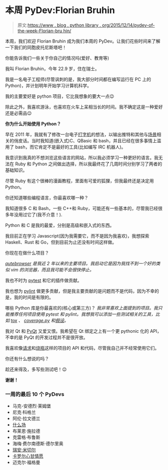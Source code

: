 # 本周 PyDev:Florian Bruhin

> 原文:[https://www . blog . python library . org/2015/12/14/pydev-of-the-week-Florian-bru hin/](https://www.blog.pythonlibrary.org/2015/12/14/pydev-of-the-week-florian-bruhin/)

本周，我们欢迎 Florian Bruhin 成为我们本周的 PyDev。让我们花些时间来了解一下我们的同胞皮托尼斯塔吧！

你能告诉我们一些关于你自己的情况吗(爱好、教育等)

我叫 Florian Bruhin，今年 22.9 岁，住在瑞士。

我是一名电子工程师(尽管讽刺的是，我大部分时间都在编写运行在 PC 上的 Python)，并计划明年开始学习计算机科学。

我的主要爱好是 python 项目，它比我想象的要大一点😉

除此之外，我喜欢游泳，也喜欢在火车上呆相当长的时间。我不确定这是一种爱好还是必需品😉

**你为什么开始使用 Python？**

早在 2011 年，我就有了修改一台电子[打字机](http://git.the-compiler.org/schreimaschine/tree/src/tweetwriter.py)的想法，以输出推特和其他与[场景](https://en.wikipedia.org/wiki/Demoscene)相关的俏皮话。当时我知道(嵌入式)C、QBasic 和 bash，并且已经在很多事情上滥用了 bash，而它肯定不是最好的工具(比如编写 IRC 机器人)。

我意识到我真的不想浏览这些语言的网站，所以我必须学习一种更好的语言。我无法在 Ruby 和 Python 之间做出选择，所以我最终花了几周时间分别学习了两者的基础知识。

尽管 Ruby 有这个很棒的漫画教程，里面有可爱的狐狸，但我最终还是决定用 Python。

你还知道哪些编程语言，你最喜欢哪一种？

我知道很多 C 和 Bash，一些 C++和 Ruby，可能还有一些基本的，尽管我已经很多年没用过它了(我不介意！).

Python 和 C 是我的最爱，分别是高级和嵌入式的东西。

我目前正在学习 Javascript(因为我需要它，而不是因为我喜欢)，我想探索 Haskell、Rust 和 Go，但到目前为止还没有时间这样做。

你现在在做什么项目？

*[qutebrowser](http://qutebrowser.org/) 是我近 2 年以来的主要项目。我启动它是因为我找不到一个好的类似 vim 的浏览器，而且我可能不会很快停止。*

我也不时为 [pytest](http://pytest.org/) 和它的插件做贡献。

我也想为 [pylint](http://pylint.org/) 做更多贡献，但是我主要贡献的是问题而不是代码，因为不幸的是，我的时间是有限的。

哪些 Python 库是你最喜欢的(核心或第三方)？
 *我非常喜欢上面提到的项目。我只能推荐任何项目使用 pytest 和 pylint。我想我可以添加一些测试相关的工具，比如 [tox](http://tox.readthedocs.org/) 、 [coverage.py](http://coverage.readthedocs.org/) 和[假设](https://hypothesis.readthedocs.org/)。*

我对 Qt 和 [PyQt](https://riverbankcomputing.com/software/pyqt/intro) 又爱又恨。我希望在 Qt 绑定之上有一个更 pythonic 化的 API，不幸的是 PyQt 的开发过程并不是很开放。

我喜欢像[请求](http://python-requests.org/)和[烧瓶](http://flask.pocoo.org/)这样的项目的 API 和代码，尽管我自己并不经常使用它们。

你还有什么想说的吗？

趁还来得及，多写些测试吧！😉

**谢谢！**

### 一周的最后 10 个 PyDevs

*   马克-安德烈·莱姆堡
*   尼克·科格兰
*   阿伦·拉文德兰
*   [什么场](https://www.blog.pythonlibrary.org/2015/11/16/pydev-of-the-week-amit-saha/)
*   布莱恩·施拉德
*   克雷格·布鲁斯
*   海梅·费尔南德斯·德尔里奥
*   [瑞安·米切尔](https://www.blog.pythonlibrary.org/2015/10/19/pydev-of-the-week-ryan-mitchell/)
*   [卡罗尔心甘情愿](https://www.blog.pythonlibrary.org/2015/10/12/pydev-of-the-week-carol-willing/)
*   迈克尔·福格曼
